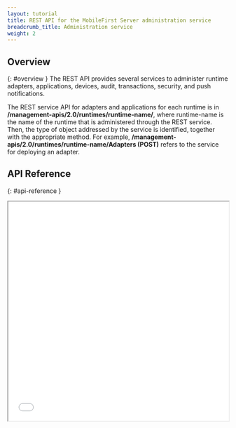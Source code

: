 ```yaml
---
layout: tutorial
title: REST API for the MobileFirst Server administration service
breadcrumb_title: Administration service
weight: 2
---
```

<!-- NLS_CHARSET=UTF-8 -->
## Overview
{: #overview }
The REST API provides several services to administer runtime adapters, applications, devices, audit, transactions, security, and push notifications.

The REST service API for adapters and applications for each runtime is in **/management-apis/2.0/runtimes/runtime-name/**, where runtime-name is the name of the runtime that is administered through the REST service. Then, the type of object addressed by the service is identified, together with the appropriate method. For example, **/management-apis/2.0/runtimes/runtime-name/Adapters (POST)** refers to the service for deploying an adapter.

## API Reference
{: #api-reference }
<iframe title="rest-admin-apis" frameBorder="1" border="1" width="100%" height="500px" src="../../../../../../../../api-ref/rest-admin-api-docs/html/refrest-admin-service-api-docs/html/overview.html"></iframe>
